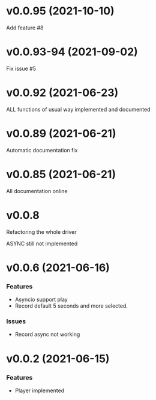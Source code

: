 # v0.0.95 (2021-10-10)

Add feature #8

# v0.0.93-94 (2021-09-02)

Fix issue #5

# v0.0.92 (2021-06-23)

ALL functions of usual way implemented and documented

# v0.0.89 (2021-06-21)

Automatic documentation fix

# v0.0.85 (2021-06-21)

All documentation online

# v0.0.8

Refactoring the whole driver

ASYNC still not implemented

# v0.0.6 (2021-06-16)

### Features

- Asyncio support play
- Record default 5 seconds and more selected.

### Issues

- Record async not working


# v0.0.2 (2021-06-15)

### Features

- Player implemented
